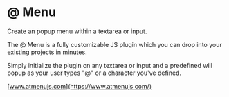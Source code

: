 # @ Menu
Create an popup menu within a textarea or input.

The @ Menu is a fully customizable JS plugin which you can drop into your existing projects in minutes. 

Simply initialize the plugin on any textarea or input and a predefined will popup as your user types "@" or a character you've defined.


[www.atmenujs.com](https://www.atmenujs.com/)
